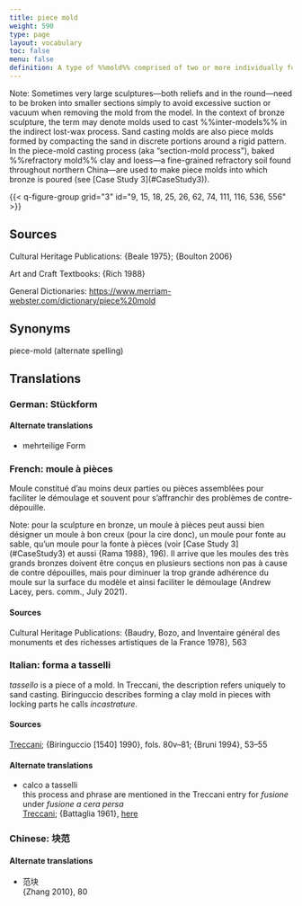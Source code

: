 ```yaml
---
title: piece mold
weight: 590
type: page
layout: vocabulary
toc: false
menu: false
definition: A type of %%mold%% comprised of two or more individually formed, interlocking sections designed to circumvent undercuts and/or be disassembled without damage to the model or to the mold sections. Most often refers to molds made of a rigid material such as plaster. Smaller piece-mold sections are generally held together by a rigid outer mother mold. Starting in the nineteenth century, flexible piece molds (at first gelatin, later replaced by rubber, alginate, and silicone molds) were used instead of plaster, reducing the overall number of sections required to make a wax cast.
---
```


<div class="backmatter">
Note: Sometimes very large sculptures—both reliefs and in the round—need to be broken into smaller sections simply to avoid excessive suction or vacuum when removing the mold from the model. In the context of bronze sculpture, the term may denote molds used to cast %%inter-models%% in the indirect lost-wax process. Sand casting molds are also piece molds formed by compacting the sand in discrete portions around a rigid pattern. In the piece-mold casting process (aka “section-mold process”), baked %%refractory mold%% clay and loess—a fine-grained refractory soil found throughout northern China—are used to make piece molds into which bronze is poured (see [Case Study 3](#CaseStudy3)).
</div>

{{< q-figure-group grid="3" id="9, 15, 18, 25, 26, 62, 74, 111, 116, 536, 556" >}}

## Sources

Cultural Heritage Publications: {Beale 1975}; {Boulton 2006}

Art and Craft Textbooks: {Rich 1988}

General Dictionaries: <https://www.merriam-webster.com/dictionary/piece%20mold>

## Synonyms

piece-mold (alternate spelling)

## Translations

<div class="accordion">

### German: **Stückform**

#### Alternate translations

- mehrteilige Form

### French: **moule à pièces**

Moule constitué d’au moins deux parties ou pièces assemblées pour faciliter le démoulage et souvent pour s’affranchir des problèmes de contre-dépouille.

<div class="backmatter">
Note: pour la sculpture en bronze, un moule à pièces peut aussi bien désigner un moule à bon creux (pour la cire donc), un moule pour fonte au sable, qu’un moule pour la fonte à pièces (voir [Case Study 3](#CaseStudy3) et aussi {Rama 1988}, 196). Il arrive que les moules des très grands bronzes doivent être conçus en plusieurs sections non pas à cause de contre dépouilles, mais pour diminuer la trop grande adhérence du moule sur la surface du modèle et ainsi faciliter le démoulage (Andrew Lacey, pers. comm., July 2021).
</div>

#### Sources

Cultural Heritage Publications: {Baudry, Bozo, and Inventaire général des monuments et des richesses artistiques de la France 1978}, 563

### Italian: **forma a tasselli**

*tassello* is a piece of a mold. In Treccani, the description refers uniquely to sand casting. Biringuccio describes forming a clay mold in pieces with locking parts he calls *incastrature*.

#### Sources

[Treccani](https://www.treccani.it/vocabolario/tassello1/); {Biringuccio \[1540\] 1990}, fols. 80v–81; {Bruni 1994}, 53–55

#### Alternate translations

- calco a tasselli<br/>
  this process and phrase are mentioned in the Treccani entry for *fusione* under *fusione a cera persa*<br/>
  [Treccani](https://www.treccani.it/enciclopedia/fusione_%28Enciclopedia-Italiana%29/); {Battaglia 1961}, [here](http://www.gdli.it/pdf_viewer/Scripts/pdf.js/web/viewer.asp?file=/PDF/GDLI02/GDLI_02_ocr_534.pdf&parola=calco)

### Chinese: **块范**

#### Alternate translations

- 范块<br/>
  {Zhang 2010}, 80
